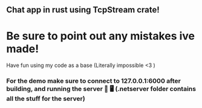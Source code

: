 ## Chat app in rust using TcpStream crate!
# Be sure to point out any mistakes ive made!
Have fun using my code as a base (Literally impossible <3 )
### For the demo make sure to connect to 127.0.0.1:6000 after building, and running the server 🧲 🖥️ (.netserver folder contains all the stuff for the server)
